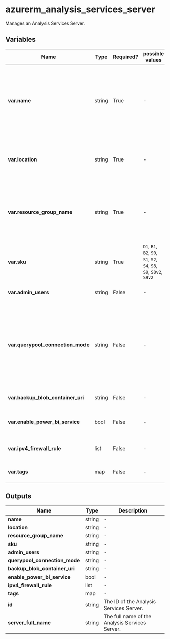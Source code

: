 # azurerm_analysis_services_server

Manages an Analysis Services Server.

## Variables

| Name | Type | Required? |  possible values |  Description |
| ---- | ---- | --------- |  ----------- | ----------- |
| **var.name** | string | True | -  |  The name of the Analysis Services Server. Only lowercase Alphanumeric characters allowed, starting with a letter. Changing this forces a new resource to be created. | 
| **var.location** | string | True | -  |  The Azure location where the Analysis Services Server exists. Changing this forces a new resource to be created. | 
| **var.resource_group_name** | string | True | -  |  The name of the Resource Group in which the Analysis Services Server should be exist. Changing this forces a new resource to be created. | 
| **var.sku** | string | True | `D1`, `B1`, `B2`, `S0`, `S1`, `S2`, `S4`, `S8`, `S9`, `S8v2`, `S9v2`  |  SKU for the Analysis Services Server. Possible values are: `D1`, `B1`, `B2`, `S0`, `S1`, `S2`, `S4`, `S8`, `S9`, `S8v2` and `S9v2`. | 
| **var.admin_users** | string | False | -  |  List of email addresses of admin users. | 
| **var.querypool_connection_mode** | string | False | -  |  Controls how the read-write server is used in the query pool. If this value is set to `All` then read-write servers are also used for queries. Otherwise with `ReadOnly` these servers do not participate in query operations. | 
| **var.backup_blob_container_uri** | string | False | -  |  URI and SAS token for a blob container to store backups. | 
| **var.enable_power_bi_service** | bool | False | -  |  Indicates if the Power BI service is allowed to access or not. | 
| **var.ipv4_firewall_rule** | list | False | -  |  One or more `ipv4_firewall_rule` block(s) as defined below. | 
| **var.tags** | map | False | -  |  A mapping of tags to assign to the resource. | 



## Outputs

| Name | Type | Description |
| ---- | ---- | --------- | 
| **name** | string  | - | 
| **location** | string  | - | 
| **resource_group_name** | string  | - | 
| **sku** | string  | - | 
| **admin_users** | string  | - | 
| **querypool_connection_mode** | string  | - | 
| **backup_blob_container_uri** | string  | - | 
| **enable_power_bi_service** | bool  | - | 
| **ipv4_firewall_rule** | list  | - | 
| **tags** | map  | - | 
| **id** | string  | The ID of the Analysis Services Server. | 
| **server_full_name** | string  | The full name of the Analysis Services Server. | 